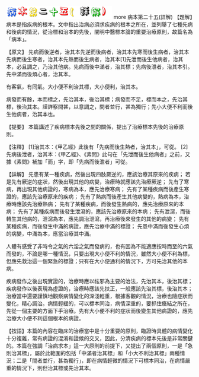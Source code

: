 


![25_病本第二十五(詳解).gif](images/4a443e04c43a5.gif)
 more 
病本第二十五(詳解)
【題解】病本是指疾病的根本。文中指出治病必須求疾病的根本之所在，並列舉了七種先病和後病的情況，從治標和治本的先後，闡明中醫標本論的重要治療原則，故篇名為「病本」。


【原文】
先病而後逆者，治其本先逆而後病者，治其本先寒而後生病者，治其本先病而後生寒者，治其本先熱而後生病者，治其本[1]先泄而後生他病者，治其本，必且調之，乃治其他病。先病而後中滿者，治其標；先病後泄者，治其本引。先中滿而後煩心者，治其本。


有客氣，有同氣。大小便不利治其標，大小便利，治其本。


病發而有餘，本而標之，先治其本，後治其標；病發而不足，標而本之，先治其標，後治其本。謹詳察間甚，以意調之，間者並行，甚為獨行；先小大便不利而後生他病者，治其本也。


【提要】
本篇講述了疾病標本先後之間的關係，提出了治療標本先後的治療原則。


【注釋】
[1]治其本：《甲乙經》此後有「先病而後生熱者，治其本」，可從。
[2]先病後泄者，治其本：《甲乙經》、《素問》此句在「先泄而後生他病者」之前，又據《素問》補加「而」字，即「先病而後泄者」可從。


【詳解】
先患有某一種疾病，然後出現四肢厥逆的，應該治療其原來的疾病；
若是先有厥逆的症狀，然後出現其他的病變，治療時就應該先治療厥逆；
先有了寒病，再出現其他病證的，寒病為本，應先治療寒病；
先有了某種疾病而後產生寒證的，應該先治療原來的疾病；
先有了熱病而後產生其他病變的，熱病為本，治療時應該先治療熱病；
先有了某種疾病，而後發生熱病的，應先治療原來的本病；
先有了某種疾病而後發生泄瀉的，應該先治療原來的本病；
先有泄瀉，而後轉生其他病的，泄瀉為本，應先調治泄瀉，再治療後來發生的其他的病變；
先有某種疾病，而後發生中滿的病證，應先治療中滿的標證；
先患中滿而後發生心煩的病變，中滿為本，應當治療其中滿。


人體有感受了非時令之氣的六淫之氣而發病的，也有因為不能適應按時而至的六氣而發的，不論是哪一種情況，只要出現大小便不利的情況，雖然大小便不利為標，但應先救治這一個緊急的標證；只有在大小便通利的情況下，方可先治其他的本病。


疾病發作之後出現實證的，治療時應以祛邪為主要的治法，先治其本，後治其標；疾病發作以後表現為虛證的，治療時應該先扶正，一般應該先治其標，後治其本；治療當中還要謹慎地觀察病情變化的深淺輕重，根據客觀的情況，治療也隨症狀而變化，精心調治。病情輕緩的，可以標本同治，病情深重的，要抓住癥結之所在，先從一個主要的方面下手治療。先有大小便不利的症狀而後變生其他病證的，應先治療大小便不利這個根本的病證。


【按語】本篇的內容在臨床的治療當中是十分重要的原則，臨證時具體的病情變化十分複雜，常有病證的混淆和證候的交叉，因此，分清疾病的標本先後是非常關鍵的。本篇在強調「治病求本」這一大原則的前提下，又提出了兩個原則，一是「急則治其標」，屬於此範圍的包括「中滿者治其標」和「小大不利治其標」兩種情況；二是「間者並行，甚為獨行」，即在病情輕微的情況下可標本同治，在病情嚴重的情況下，則但治其標或先治其本。


